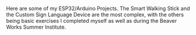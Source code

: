 Here are some of my ESP32/Arduino Projects. The Smart Walking Stick and the Custom Sign Language Device are the most complex, with the others being basic exercises I completed myself as well as during the Beaver Works Summer Institute. 
